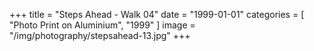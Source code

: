+++
title = "Steps Ahead - Walk 04"
date = "1999-01-01"
categories = [ "Photo Print on Aluminium", "1999" ]
image = "/img/photography/stepsahead-13.jpg"
+++

